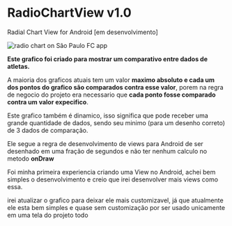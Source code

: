 # RadioChartView v1.0
Radial Chart View for Android [em desenvolvimento]

![radio chart on São Paulo FC app](https://imgur.com/Fu5UQ2V)

**Este grafico foi criado para mostrar um comparativo entre dados de atletas.**

A maioria dos graficos atuais tem um valor **maximo absoluto e cada um dos pontos do grafico são comparados contra esse valor**, porem na regra de negocio do projeto era necessario que **cada ponto fosse comparado contra um valor expecifico**.

Este grafico também é dinamico, isso significa que pode receber uma grande quantidade de dados, sendo seu minimo (para um desenho correto) de 3 dados de comparação.

Ele segue a regra de desenvolvimento de views para Android de ser desenhado em uma fração de segundos e não ter nenhum calculo no metodo **onDraw**

Foi minha primeira experiencia criando uma View no Android, achei bem simples o desenvolvimento e creio que irei desenvolver mais views como essa.

irei atualizar o grafico para deixar ele mais customizavel, já que atualmente ele esta bem simples e quase sem customização por ser usado unicamente em uma tela do projeto todo





